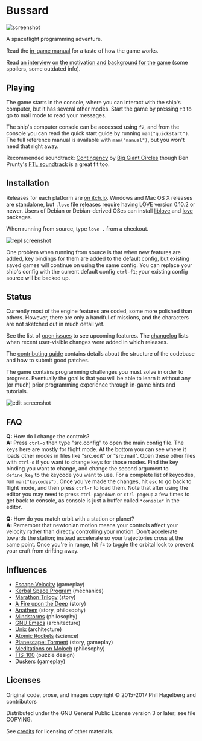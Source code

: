 # Bussard

<img src="https://p.hagelb.org/bussard.png" alt="screenshot" />

A spaceflight programming adventure.

Read the [in-game manual](manual.md) for a taste of how the game works.

Read
[an interview on the motivation and background for the game](http://hifibyapg.com/volume-3.html#A.conversation.with.Phil.Hagelberg.on.Bussard)
(some spoilers, some outdated info).

## Playing

The game starts in the console, where you can interact with the ship's
computer, but it has several other modes. Start the game by pressing `f3` to
go to mail mode to read your messages.

The ship's computer console can be accessed using `f2`, and from
the console you can read the quick start guide by running `man("quickstart")`.
The full reference manual is available with `man("manual")`, but you
won't need that right away.

Recommended soundtrack:
[Contingency](http://music.biggiantcircles.com/album/contingency) by
[Big Giant Circles](http://www.biggiantcircles.com/) though Ben Prunty's
[FTL soundtrack](https://benprunty.bandcamp.com/album/ftl) is a great
fit too.

## Installation

Releases for each platform
are [on itch.io](https://technomancy.itch.io/bussard).  Windows and Mac OS X
releases are standalone, but `.love` file releases require
having [LÖVE](https://love2d.org) version 0.10.2 or newer. Users of Debian or
Debian-derived OSes can
install
[liblove](https://bitbucket.org/rude/love/downloads/liblove0_0.10.2ppa1_amd64.deb) and
[love](https://bitbucket.org/rude/love/downloads/love_0.10.2ppa1_amd64.deb)
packages.

When running from source, type `love .` from a checkout.

<img src="https://p.hagelb.org/bussard-repl.png" alt="repl screenshot" />

One problem when running from source is that when new features are
added, key bindings for them are added to the default config, but
existing saved games will continue on using the same config. You can
replace your ship's config with the current default config `ctrl-f1`;
your existing config source will be backed up.

## Status

Currently most of the engine features are coded, some more polished than
others. However, there are only a handful of missions, and the characters are
not sketched out in much detail yet.

See the list of [open issues](https://gitlab.com/technomancy/bussard/issues) to
see upcoming features. The [changelog](Changelog.md) lists when recent
user-visible changes were added in which releases.

The [contributing guide](Contributing.md) contains details about the structure
of the codebase and how to submit good patches.

The game contains programming challenges you must solve in order to
progress. Eventually the goal is that you will be able to learn it without any
(or much) prior programming experience through in-game hints and tutorials.

<img src="https://p.hagelb.org/bussard-edit.png" alt="edit screenshot" />

## FAQ

**Q:** How do I change the controls?  
**A:** Press `ctrl-o` then type "src.config" to open the main config file. The keys here are mostly for flight mode. At the bottom you can see where it loads other modes in files like "src.edit" or "src.mail". Open these other files with `ctrl-o` if you want to change keys for those modes. Find the key binding you want to change, and change the second argument to `define_key` to the keycode you want to use. For a complete list of keycodes, run `man("keycodes")`. Once you've made the changes, hit `esc` to go back to flight mode, and then press `ctrl-r` to load them. Note that after using the editor you may need to press `ctrl-pagedown` or `ctrl-pageup` a few times to get back to console, as console is just a buffer called `*console*` in the editor.

**Q:** How do you match orbit with a station or planet?  
**A:** Remember that newtonian motion means your controls affect your velocity rather than directly controlling your motion. Don't accelerate towards the station; instead accelerate so your trajectories cross at the same point. Once you're in range, hit `f4` to toggle the orbital lock to prevent your craft from drifting away.

## Influences

* [Escape Velocity](https://www.ambrosiasw.com/games/ev/) (gameplay)
* [Kerbal Space Program](https://kerbalspaceprogram.com/en/) (mechanics)
* [Marathon Trilogy](http://marathon.bungie.org/story/) (story)
* [A Fire upon the Deep](http://www.tor.com/2009/06/11/the-net-of-a-million-lies-vernor-vinges-a-fire-upon-the-deep/) (story)
* [Anathem](http://www.nealstephenson.com/anathem.html) (story, philosophy)
* [Mindstorms](https://www.goodreads.com/book/show/703532.Mindstorms) (philosophy)
* [GNU Emacs](https://www.gnu.org/software/emacs/) (architecture)
* [Unix](https://en.wikipedia.org/wiki/Unix) (architecture)
* [Atomic Rockets](http://www.projectrho.com/public_html/rocket/) (science)
* [Planescape: Torment](https://www.gog.com/game/planescape_torment) (story, gameplay)
* [Meditations on Moloch](https://slatestarcodex.com/2014/07/30/meditations-on-moloch/) (philosophy)
* [TIS-100](http://www.zachtronics.com/tis-100/) (puzzle design)
* [Duskers](http://duskers.misfits-attic.com/) (gameplay)

## Licenses

Original code, prose, and images copyright © 2015-2017 Phil Hagelberg and contributors

Distributed under the GNU General Public License version 3 or later; see file COPYING.

See [credits](credits.md) for licensing of other materials.
